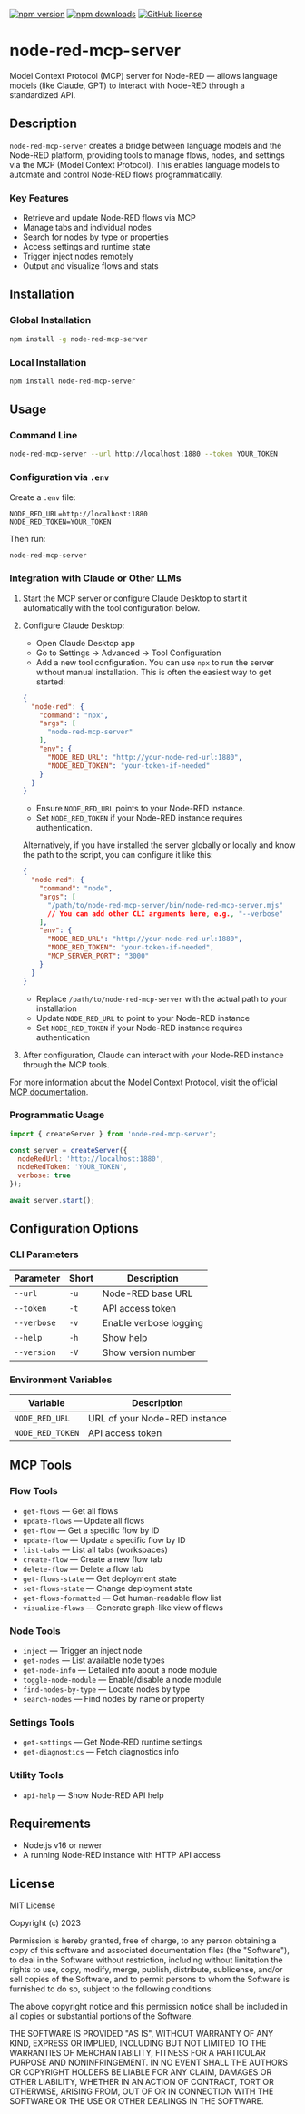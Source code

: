 [![npm version](https://img.shields.io/npm/v/node-red-mcp-server.svg)](https://www.npmjs.com/package/node-red-mcp-server)
[![npm downloads](https://img.shields.io/npm/dm/node-red-mcp-server.svg)](https://www.npmjs.com/package/node-red-mcp-server)
[![GitHub license](https://img.shields.io/github/license/karavaev-evgeniy/node-red-mcp-server.svg)](https://github.com/karavaev-evgeniy/node-red-mcp-server/blob/main/LICENSE)

# node-red-mcp-server

Model Context Protocol (MCP) server for Node-RED — allows language models (like Claude, GPT) to interact with Node-RED through a standardized API.

## Description

`node-red-mcp-server` creates a bridge between language models and the Node-RED platform, providing tools to manage flows, nodes, and settings via the MCP (Model Context Protocol). This enables language models to automate and control Node-RED flows programmatically.

### Key Features

- Retrieve and update Node-RED flows via MCP
- Manage tabs and individual nodes
- Search for nodes by type or properties
- Access settings and runtime state
- Trigger inject nodes remotely
- Output and visualize flows and stats

## Installation

### Global Installation

```bash
npm install -g node-red-mcp-server
```

### Local Installation

```bash
npm install node-red-mcp-server
```

## Usage

### Command Line

```bash
node-red-mcp-server --url http://localhost:1880 --token YOUR_TOKEN
```

### Configuration via `.env`

Create a `.env` file:

```
NODE_RED_URL=http://localhost:1880
NODE_RED_TOKEN=YOUR_TOKEN
```

Then run:

```bash
node-red-mcp-server
```

### Integration with Claude or Other LLMs

1. Start the MCP server or configure Claude Desktop to start it automatically with the tool configuration below.

2. Configure Claude Desktop:
   - Open Claude Desktop app
   - Go to Settings → Advanced → Tool Configuration
   - Add a new tool configuration. You can use `npx` to run the server without manual installation. This is often the easiest way to get started:

   ```json
   {
     "node-red": {
       "command": "npx",
       "args": [
         "node-red-mcp-server"
       ],
       "env": {
         "NODE_RED_URL": "http://your-node-red-url:1880",
         "NODE_RED_TOKEN": "your-token-if-needed"
       }
     }
   }
   ```
   - Ensure `NODE_RED_URL` points to your Node-RED instance.
   - Set `NODE_RED_TOKEN` if your Node-RED instance requires authentication.

   Alternatively, if you have installed the server globally or locally and know the path to the script, you can configure it like this:
   ```json
   {
     "node-red": {
       "command": "node",
       "args": [
         "/path/to/node-red-mcp-server/bin/node-red-mcp-server.mjs"
         // You can add other CLI arguments here, e.g., "--verbose"
       ],
       "env": {
         "NODE_RED_URL": "http://your-node-red-url:1880",
         "NODE_RED_TOKEN": "your-token-if-needed",
         "MCP_SERVER_PORT": "3000"
       }
     }
   }
   ```
   - Replace `/path/to/node-red-mcp-server` with the actual path to your installation
   - Update `NODE_RED_URL` to point to your Node-RED instance
   - Set `NODE_RED_TOKEN` if your Node-RED instance requires authentication

3. After configuration, Claude can interact with your Node-RED instance through the MCP tools.

For more information about the Model Context Protocol, visit the [official MCP documentation](https://modelcontextprotocol.io/introduction).

### Programmatic Usage

```javascript
import { createServer } from 'node-red-mcp-server';

const server = createServer({
  nodeRedUrl: 'http://localhost:1880',
  nodeRedToken: 'YOUR_TOKEN',
  verbose: true
});

await server.start();
```

## Configuration Options

### CLI Parameters

| Parameter       | Short | Description                          |
|----------------|-------|--------------------------------------|
| `--url`        | `-u`  | Node-RED base URL                    |
| `--token`      | `-t`  | API access token                     |
| `--verbose`    | `-v`  | Enable verbose logging               |
| `--help`       | `-h`  | Show help                            |
| `--version`    | `-V`  | Show version number                  |

### Environment Variables

| Variable         | Description                    |
|------------------|--------------------------------|
| `NODE_RED_URL`   | URL of your Node-RED instance |
| `NODE_RED_TOKEN` | API access token              |

## MCP Tools

### Flow Tools

- `get-flows` — Get all flows
- `update-flows` — Update all flows
- `get-flow` — Get a specific flow by ID
- `update-flow` — Update a specific flow by ID
- `list-tabs` — List all tabs (workspaces)
- `create-flow` — Create a new flow tab
- `delete-flow` — Delete a flow tab
- `get-flows-state` — Get deployment state
- `set-flows-state` — Change deployment state
- `get-flows-formatted` — Get human-readable flow list
- `visualize-flows` — Generate graph-like view of flows

### Node Tools

- `inject` — Trigger an inject node
- `get-nodes` — List available node types
- `get-node-info` — Detailed info about a node module
- `toggle-node-module` — Enable/disable a node module
- `find-nodes-by-type` — Locate nodes by type
- `search-nodes` — Find nodes by name or property

### Settings Tools

- `get-settings` — Get Node-RED runtime settings
- `get-diagnostics` — Fetch diagnostics info

### Utility Tools

- `api-help` — Show Node-RED API help

## Requirements

- Node.js v16 or newer
- A running Node-RED instance with HTTP API access

## License

MIT License

Copyright (c) 2023

Permission is hereby granted, free of charge, to any person obtaining a copy of this software and associated documentation files (the "Software"), to deal in the Software without restriction, including without limitation the rights to use, copy, modify, merge, publish, distribute, sublicense, and/or sell copies of the Software, and to permit persons to whom the Software is furnished to do so, subject to the following conditions:

The above copyright notice and this permission notice shall be included in all copies or substantial portions of the Software.

THE SOFTWARE IS PROVIDED "AS IS", WITHOUT WARRANTY OF ANY KIND, EXPRESS OR IMPLIED, INCLUDING BUT NOT LIMITED TO THE WARRANTIES OF MERCHANTABILITY, FITNESS FOR A PARTICULAR PURPOSE AND NONINFRINGEMENT. IN NO EVENT SHALL THE AUTHORS OR COPYRIGHT HOLDERS BE LIABLE FOR ANY CLAIM, DAMAGES OR OTHER LIABILITY, WHETHER IN AN ACTION OF CONTRACT, TORT OR OTHERWISE, ARISING FROM, OUT OF OR IN CONNECTION WITH THE SOFTWARE OR THE USE OR OTHER DEALINGS IN THE SOFTWARE.
